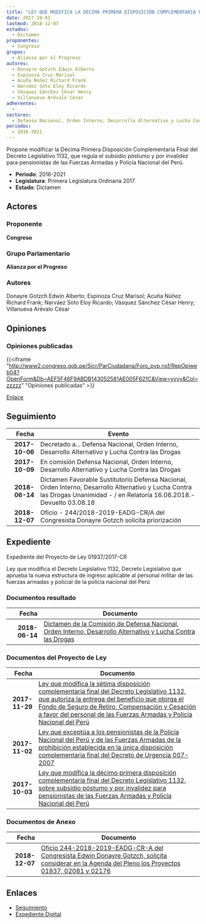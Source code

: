 ```yaml
---
title: "LEY QUE MODIFICA LA DÉCIMA PRIMERA DISPOSICIÓN COMPLEMENTARIA FINAL DEL DECRETO LEGISLATIVO 1132 SOBRE SUBSIDIO PÓSTUMO Y POR INVALIDEZ PARA PENSIONISTAS DE LAS FUERZAS ARMADAS Y POLICÍA NACIONAL DEL PERÚ"
date: 2017-10-03
lastmod: 2018-12-07
estados: 
  - Dictamen
proponentes: 
  - Congreso
grupos: 
  - Alianza por el Progreso
autores: 
  - Donayre Gotzch Edwin Alberto
  - Espinoza Cruz Marisol
  - Acuña Núñez Richard Frank
  - Narváez Soto Eloy Ricardo
  - Vásquez Sánchez César Henry
  - Villanueva Arévalo César
adherentes: 
  - 
sectores: 
  - Defensa Nacional, Orden Interno, Desarrollo Alternativo y Lucha Contra las Drogas
periodos: 
  - 2016-2021
---
```


Propone modificar la Décima Primera Disposición Complementaria Final del Decreto Legislativo 1132, que regula el subsidio póstumo y por invalidez para pensionistas de las Fuerzas Armadas y Policía Nacional del Perú.

- **Periodo**: 2016-2021
- **Legislatura**: Primera Legislatura Ordinaria 2017
- **Estado**: Dictamen

## Actores

### Proponente

**Congreso**

### Grupo Parlamentario

**Alianza por el Progreso**

### Autores

Donayre Gotzch Edwin Alberto; Espinoza Cruz Marisol; Acuña Núñez Richard Frank; Narváez Soto Eloy Ricardo; Vásquez Sánchez César Henry; Villanueva Arévalo César


## Opiniones

### Opiniones publicadas

{{<iframe "http://www2.congreso.gob.pe/Sicr/ParCiudadana/Foro_pvp.nsf/RepOpiweb04?OpenForm&Db=AEF5F46F9ABDB143052581AE005F621C&View=yyyy&Col=zzzzz" "Opiniones publicadas" >}}

[Enlace](http://www2.congreso.gob.pe/Sicr/ParCiudadana/Foro_pvp.nsf/RepOpiweb04?OpenForm&Db=AEF5F46F9ABDB143052581AE005F621C&View=yyyy&Col=zzzzz)

## Seguimiento

| Fecha | Evento |
|------:|--------|
| **2017-10-06** | Decretado a... Defensa Nacional, Orden Interno, Desarrollo Alternativo y Lucha Contra las Drogas|
| **2017-10-09** | En comisión Defensa Nacional, Orden Interno, Desarrollo Alternativo y Lucha Contra las Drogas|
| **2018-06-14** | Dictamen Favorable Sustitutorio Defensa Nacional, Orden Interno, Desarrollo Alternativo y Lucha Contra las Drogas Unanimidad - / en Relatoría 16.06.2018.-Devuelto 03.08.18|
| **2018-12-07** | Oficio - 244/2018-2019-EADG-CR/A del Congresista Donayre Gotzch solicita priorización|


## Expediente

Expediente del Proyecto de Ley 01937/2017-CR

Ley que modifica el Decreto Legislativo 1132, Decreto Legislativo que aprueba la nueva estructura de ingreso aplicable al personal militar de las fuerzas armadas y policial de la policia nacional del Perú


### Documentos resultado

| Fecha | Documento |
|------:|--------|
| **2018-06-14** | [Dictamen de la Comisión de Defensa Nacional, Orden Interno, Desarrollo Alternativo y Lucha Contra las Drogas](http://www.leyes.congreso.gob.pe/Documentos/2016_2021/Dictamenes/Proyectos_de_Ley/01937DC07MAY20180614.pdf) |

### Documentos del Proyecto de Ley

| Fecha | Documento |
|------:|--------|
| **2017-11-29** | [Ley que modifica la sétima disposición complementaria final del Decreto Legislativo 1132, que autoriza la entrega del beneficio que otorga el Fondo de Seguro de Retiro, Compensación y Cesación a favor del personal de las Fuerzas Armadas y Policía Nacional del Perú](http://www.leyes.congreso.gob.pe/Documentos/2016_2021/Proyectos_de_Ley_y_de_Resoluciones_Legislativas/PL0217620171129.pdf) |
| **2017-11-02** | [Ley que exceptúa a los pensionistas de la Policía Nacional del Perú y de las Fuerzas Armadas de la prohibición establecida en la única disposición complementaria final del Decreto de Urgencia 007-2007](http://www.leyes.congreso.gob.pe/Documentos/2016_2021/Proyectos_de_Ley_y_de_Resoluciones_Legislativas/PL0207220171102.PDF) |
| **2017-10-03** | [Ley que modifica la décimo primera disposición complementaria final del Decreto Legislativo 1132, sobre subsidio póstumo y por invalidez para pensionistas de las Fuerzas Armadas y Policía Nacional del Perú](http://www.leyes.congreso.gob.pe/Documentos/2016_2021/Proyectos_de_Ley_y_de_Resoluciones_Legislativas/PL01937_20171003.pdf) |

### Documentos de Anexo

| Fecha | Documento |
|------:|--------|
| **2018-12-07** | [Oficio 244-2018-2019-EADG-CR-A del Congresista Edwin Donayre Gotzch, solicita considerar en la Agenda del Pleno los Proyectos 01937, 02081 y 02176](http://www.leyes.congreso.gob.pe/Documentos/2016_2021/Oficios/Congresistas/OFICIO-244-2018-2019-EADG-CR-A.pdf) |

## Enlaces 

- [Seguimiento](http://www2.congreso.gob.pe/Sicr/TraDocEstProc/CLProLey2016.nsf/f7fff46988ca05b1052578e100829cc7/0591e84ee16147ca052581ae006c9452?OpenDocument)
- [Expediente Digital](http://www2.congreso.gob.pe/Sicr/TraDocEstProc/CLProLey2016.nsf/f7fff46988ca05b1052578e100829cc7/0591e84ee16147ca052581ae006c9452?OpenDocument&Click=05257FB7005EB655.eb71d0cf91d8294e05256cdf006b5706/$Body/0.1C6C)

